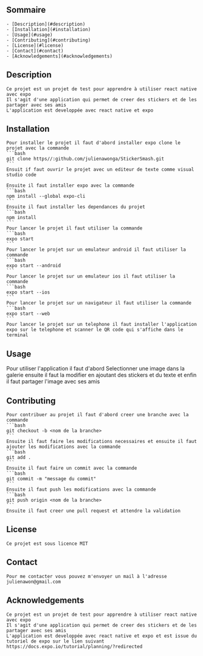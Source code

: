 ## Sommaire
    - [Description](#description)
    - [Installation](#installation)
    - [Usage](#usage)
    - [Contributing](#contributing)
    - [License](#license)
    - [Contact](#contact)
    - [Acknowledgements](#acknowledgements)

## Description
    Ce projet est un projet de test pour apprendre à utiliser react native avec expo
    Il s'agit d'une application qui permet de creer des stickers et de les partager avec ses amis
    L'application est developpée avec react native et expo

## Installation
    Pour installer le projet il faut d'abord installer expo clone le projet avec la commande
    ```bash
    git clone https//:github.com/julienawonga/StickerSmash.git
    ```
    Ensuit if faut ouvrir le projet avec un editeur de texte comme visual studio code

    Ensuite il faut installer expo avec la commande
    ```bash
    npm install --global expo-cli
    ```
    Ensuite il faut installer les dependances du projet
    ```bash
    npm install
    ```
    Pour lancer le projet il faut utiliser la commande
    ```bash
    expo start
    ```
    Pour lancer le projet sur un emulateur android il faut utiliser la commande
    ```bash
    expo start --android
    ```
    Pour lancer le projet sur un emulateur ios il faut utiliser la commande
    ```bash
    expo start --ios
    ```
    Pour lancer le projet sur un navigateur il faut utiliser la commande
    ```bash
    expo start --web
    ```
    Pour lancer le projet sur un telephone il faut installer l'application expo sur le telephone et scanner le QR code qui s'affiche dans le terminal

## Usage
 Pour utiliser l'application il faut d'abord Selectionner une image dans la galerie ensuite il faut la modifier en ajoutant des stickers et du texte et enfin il faut partager l'image avec ses amis

## Contributing
    Pour contribuer au projet il faut d'abord creer une branche avec la commande
    ```bash
    git checkout -b <nom de la branche>
    ```
    Ensuite il faut faire les modifications necessaires et ensuite il faut ajouter les modifications avec la commande
    ```bash
    git add .
    ```
    Ensuite il faut faire un commit avec la commande
    ```bash
    git commit -m "message du commit"
    ```
    Ensuite il faut push les modifications avec la commande
    ```bash
    git push origin <nom de la branche>
    ```
    Ensuite il faut creer une pull request et attendre la validation

## License
    Ce projet est sous licence MIT
## Contact
    Pour me contacter vous pouvez m'envoyer un mail à l'adresse
    julienawon@gmail.com

## Acknowledgements
    Ce projet est un projet de test pour apprendre à utiliser react native avec expo
    Il s'agit d'une application qui permet de creer des stickers et de les partager avec ses amis
    L'application est developpée avec react native et expo et est issue du tutoriel de expo sur le lien suivant
    https://docs.expo.io/tutorial/planning/?redirected